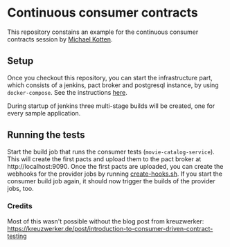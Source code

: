 # Continuous consumer contracts
This repository constains an example for the continuous consumer contracts session by [Michael Kotten](https://www.michaelkotten.com/vortraege/).

## Setup

Once you checkout this repository, you can start the infrastructure part, which consists of a jenkins, pact broker and postgresql instance, by using `docker-compose`. See the instructions [here](infrastructure/README.md).

During startup of jenkins three multi-stage builds will be created, one for every sample application. 

## Running the tests

Start the build job that runs the consumer tests (`movie-catalog-service`). This will create the first pacts and upload them to the pact broker at http://localhost:9090. 
Once the first pacts are uploaded, you can create the webhooks for the provider jobs by running [create-hooks.sh](infrastructure/webhooks/create-hooks.sh). 
If you start the consumer build job again, it should now trigger the builds of the provider jobs, too. 

### Credits

Most of this wasn't possible without the blog post from kreuzwerker: https://kreuzwerker.de/post/introduction-to-consumer-driven-contract-testing
